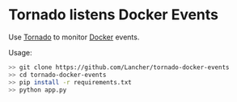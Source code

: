 # Tornado listens Docker Events

Use [Tornado](http://www.tornadoweb.org/en/stable/) to monitor [Docker](https://www.docker.com/) events.


Usage:

```sh
>> git clone https://github.com/Lancher/tornado-docker-events
>> cd tornado-docker-events
>> pip install -r requirements.txt
>> python app.py
```

